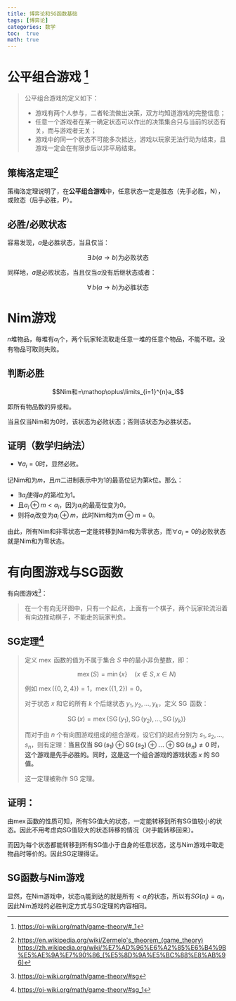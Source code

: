 ```yaml
---
title: 博弈论和SG函数基础
tags: [博弈论]
categories: 数学
toc:  true
math: true
---
```


# 公平组合游戏 [^gpzh]

>公平组合游戏的定义如下：
>
> - 游戏有两个人参与，二者轮流做出决策，双方均知道游戏的完整信息；
> - 任意一个游戏者在某一确定状态可以作出的决策集合只与当前的状态有关，而与游戏者无关；
> - 游戏中的同一个状态不可能多次抵达，游戏以玩家无法行动为结束，且游戏一定会在有限步后以非平局结束。

## 策梅洛定理[^cml]

策梅洛定理说明了，在**公平组合游戏**中，任意状态一定是胜态（先手必胜，N），或败态（后手必胜，P）。

## 必胜/必败状态

容易发现，$a$是必胜状态，当且仅当：

$$\exists\,b\left(a \rightarrow b\right)\text{为必败状态}$$

同样地，$a$是必败状态，当且仅当$a$没有后继状态或者：

$$\forall\,b\left(a \rightarrow b\right)\text{为必胜状态}$$

# Nim游戏

$n$堆物品，每堆有$a_i$个，两个玩家轮流取走任意一堆的任意个物品，不能不取。没有物品可取则失败。

## 判断必胜

$$Nim和=\mathop\oplus\limits_{i=1}^{n}a_i$$

即所有物品数的异或和。

当且仅当Nim和为$0$时，该状态为必败状态；否则该状态为必胜状态。

## 证明（数学归纳法）

- $\forall a_i=0$时，显然必败。
  
记Nim和为$m$，且$m$二进制表示中为$1$的最高位记为第$k$位。那么：

- $\exists a_i$使得$a_i$的第$i$位为$1$。
- 且$a_i \oplus m < a_i$，因为$a_i$的最高位变为$0$。
- 则将$a_i$改变为$a_i \oplus m$，此时Nim和为$m \oplus m = 0$。

由此，所有Nim和非零状态一定能转移到Nim和为零状态，而$\forall a_i=0$的必败状态就是Nim和为零状态。


# 有向图游戏与SG函数

有向图游戏[^daggame]：

>在一个有向无环图中，只有一个起点，上面有一个棋子，两个玩家轮流沿着有向边推动棋子，不能走的玩家判负。

## SG定理[^sg]

>定义 $\operatorname{mex}$ 函数的值为不属于集合 $S$ 中的最小非负整数，即：
>
>$$
>\operatorname{mex}(S)=\min\{x\} \quad (x \notin S, x \in N)
>$$
>
>例如 $\operatorname{mex}(\{0, 2, 4\})=1$，$\operatorname{mex}(\{1, 2\})=0$。
>
>对于状态 $x$ 和它的所有 $k$ 个后继状态 $y_1, y_2, \ldots, y_k$，定义 $\operatorname{SG}$ 函数：
>
>$$
>\operatorname{SG}(x)=\operatorname{mex}\{\operatorname{SG}(y_1), \operatorname{SG}(y_2), \ldots, \operatorname{SG}(y_k)\}
>$$
>
>而对于由 $n$ 个有向图游戏组成的组合游戏，设它们的起点分别为 $s_1, s_2, \ldots, s_n$，则有定理：**当且仅当 $\operatorname{SG}(s_1) \oplus \operatorname{SG}(s_2) \oplus \ldots \oplus \operatorname{SG}(s_n) \neq 0$ 时，这个游戏是先手必胜的。同时，这是这一个组合游戏的游戏状态 $x$ 的 SG 值。**
>
>这一定理被称作 SG 定理。

## 证明：
由$\operatorname{mex}$函数的性质可知，所有SG值大的状态，一定能转移到所有SG值较小的状态。因此不用考虑向SG值较大的状态转移的情况（对手能转移回来）。

而因为每个状态都能转移到所有SG值小于自身的任意状态，这与Nim游戏中取走物品时等价的。因此SG定理得证。

## SG函数与Nim游戏

显然，在Nim游戏中，状态$a_i$能到达的就是所有$<a_i$的状态，所以有$SG(a_i)=a_i$，因此Nim游戏的必胜判定方式与SG定理的内容相同。



[^gpzh]: <https://oi-wiki.org/math/game-theory/#_1>

[^cml]: <https://en.wikipedia.org/wiki/Zermelo's_theorem_(game_theory)> <https://zh.wikipedia.org/wiki/%E7%AD%96%E6%A2%85%E6%B4%9B%E5%AE%9A%E7%90%86_(%E5%8D%9A%E5%BC%88%E8%AB%96)>

[^daggame]: <https://oi-wiki.org/math/game-theory/#sg>

[^sg]:<https://oi-wiki.org/math/game-theory/#sg_1>
